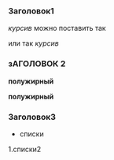 ### Заголовок1 

*курсив* можно поставить так

или так _курсив_  



### зАГОЛОВОК 2
 **полужирный**
 
 __полужирный__


### Заголовок3

 * списки
 
 1.списки2
